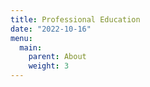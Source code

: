 ```yaml
---
title: Professional Education
date: "2022-10-16"
menu:
  main:
    parent: About
    weight: 3
---
```

